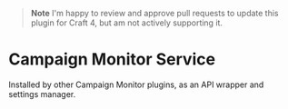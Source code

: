 > **Note**
> I'm happy to review and approve pull requests to update this plugin for Craft 4, but am not actively supporting it.

# Campaign Monitor Service

Installed by other Campaign Monitor plugins, as an API wrapper and settings manager.
